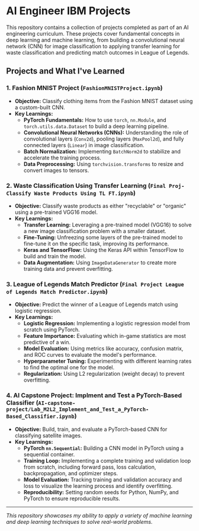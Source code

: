# AI Engineer IBM Projects

This repository contains a collection of projects completed as part of an AI engineering curriculum. These projects cover fundamental concepts in deep learning and machine learning, from building a convolutional neural network (CNN) for image classification to applying transfer learning for waste classification and predicting match outcomes in League of Legends.

## Projects and What I've Learned

### 1. Fashion MNIST Project (`FashionMNISTProject.ipynb`)

- **Objective:** Classify clothing items from the Fashion MNIST dataset using a custom-built CNN.
- **Key Learnings:**
  - **PyTorch Fundamentals:** How to use `torch`, `nn.Module`, and `torch.utils.data.Dataset` to build a deep learning pipeline.
  - **Convolutional Neural Networks (CNNs):** Understanding the role of convolutional layers (`Conv2d`), pooling layers (`MaxPool2d`), and fully connected layers (`Linear`) in image classification.
  - **Batch Normalization:** Implementing `BatchNorm2d` to stabilize and accelerate the training process.
  - **Data Preprocessing:** Using `torchvision.transforms` to resize and convert images to tensors.

### 2. Waste Classification Using Transfer Learning (`Final Proj-Classify Waste Products Using TL FT.ipynb`)

- **Objective:** Classify waste products as either "recyclable" or "organic" using a pre-trained VGG16 model.
- **Key Learnings:**
  - **Transfer Learning:** Leveraging a pre-trained model (VGG16) to solve a new image classification problem with a smaller dataset.
  - **Fine-Tuning:** Unfreezing some layers of the pre-trained model to fine-tune it on the specific task, improving its performance.
  - **Keras and TensorFlow:** Using the Keras API within TensorFlow to build and train the model.
  - **Data Augmentation:** Using `ImageDataGenerator` to create more training data and prevent overfitting.

### 3. League of Legends Match Predictor (`Final Project League of Legends Match Predictor.ipynb`)

- **Objective:** Predict the winner of a League of Legends match using logistic regression.
- **Key Learnings:**
  - **Logistic Regression:** Implementing a logistic regression model from scratch using PyTorch.
  - **Feature Importance:** Evaluating which in-game statistics are most predictive of a win.
  - **Model Evaluation:** Using metrics like accuracy, confusion matrix, and ROC curves to evaluate the model's performance.
  - **Hyperparameter Tuning:** Experimenting with different learning rates to find the optimal one for the model.
  - **Regularization:** Using L2 regularization (weight decay) to prevent overfitting.

### 4. AI Capstone Project: Implment and Test a PyTorch-Based Classifier (`AI-capstone-project/Lab_M2L2_Implement_and_Test_a_PyTorch-Based_Classifier.ipynb`)

- **Objective:** Build, train, and evaluate a PyTorch-based CNN for classifying satellite images.
- **Key Learnings:**
  - **PyTorch `nn.Sequential`:** Building a CNN model in PyTorch using a sequential container.
  - **Training Loop:** Implementing a complete training and validation loop from scratch, including forward pass, loss calculation, backpropagation, and optimizer steps.
  - **Model Evaluation:** Tracking training and validation accuracy and loss to visualize the learning process and identify overfitting.
  - **Reproducibility:** Setting random seeds for Python, NumPy, and PyTorch to ensure reproducible results.

---

_This repository showcases my ability to apply a variety of machine learning and deep learning techniques to solve real-world problems._
